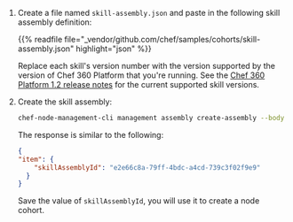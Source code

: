 1. Create a file named `skill-assembly.json` and paste in the following skill assembly definition:

   {{% readfile file="_vendor/github.com/chef/samples/cohorts/skill-assembly.json" highlight="json" %}}

   Replace each skill's version number with the version supported by the version of Chef 360 Platform that you're running. See the [Chef 360 Platform 1.2 release notes](https://docs.chef.io/360/1.2/release_notes) for the current supported skill versions.

1. Create the skill assembly:

    ```sh
    chef-node-management-cli management assembly create-assembly --body-file skill-assembly.json --profile <NODE_MANAGER_PROFILE_NAME>
    ```

    The response is similar to the following:

    ```json
    {
    "item": {
        "skillAssemblyId": "e2e66c8a-79ff-4bdc-a4cd-739c3f02f9e9"
      }
    }
    ```

    Save the value of `skillAssemblyId`, you will use it to create a node cohort.
